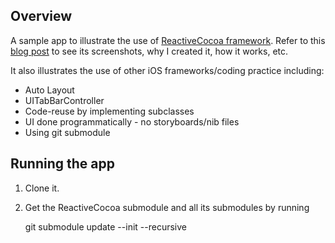 
## Overview

A sample app to illustrate the use of [ReactiveCocoa framework](https://github.com/ReactiveCocoa). Refer to this [blog post](http://daniellam.me/blog/adventure-to-reactivecocoa-land/) to see its screenshots, why I created it, how it works, etc.

It also illustrates the use of other iOS frameworks/coding practice including:

- Auto Layout
- UITabBarController
- Code-reuse by implementing subclasses
- UI done programmatically - no storyboards/nib files
- Using git submodule


## Running the app

1. Clone it.
2. Get the ReactiveCocoa submodule and all its submodules by running

    git submodule update --init --recursive


